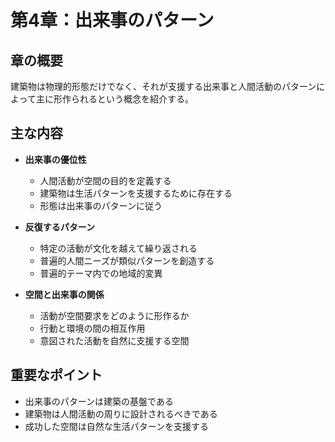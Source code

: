 # 第4章：出来事のパターン

## 章の概要
建築物は物理的形態だけでなく、それが支援する出来事と人間活動のパターンによって主に形作られるという概念を紹介する。

## 主な内容
- **出来事の優位性**
  - 人間活動が空間の目的を定義する
  - 建築物は生活パターンを支援するために存在する
  - 形態は出来事のパターンに従う

- **反復するパターン**
  - 特定の活動が文化を越えて繰り返される
  - 普遍的人間ニーズが類似パターンを創造する
  - 普遍的テーマ内での地域的変異

- **空間と出来事の関係**
  - 活動が空間要求をどのように形作るか
  - 行動と環境の間の相互作用
  - 意図された活動を自然に支援する空間

## 重要なポイント
- 出来事のパターンは建築の基盤である
- 建築物は人間活動の周りに設計されるべきである
- 成功した空間は自然な生活パターンを支援する